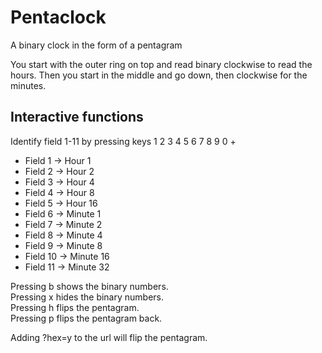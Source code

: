 # Pentaclock
A binary clock in the form of a pentagram

You start with the outer ring on top and read binary clockwise to read the hours.
Then you start in the middle and go down, then clockwise for the minutes.

## Interactive functions 
Identify field 1-11 by pressing keys 1 2 3 4 5 6 7 8 9 0 +
- Field 1 -> Hour 1
- Field 2 -> Hour 2
- Field 3 -> Hour 4
- Field 4 -> Hour 8
- Field 5 -> Hour 16
- Field 6 -> Minute 1
- Field 7 -> Minute 2
- Field 8 -> Minute 4
- Field 9 -> Minute 8
- Field 10 -> Minute 16
- Field 11 -> Minute 32
    

Pressing b shows the binary numbers.  
Pressing x hides the binary numbers.  
Pressing h flips the pentagram.  
Pressing p flips the pentagram back.  

Adding ?hex=y to the url will flip the pentagram.  

